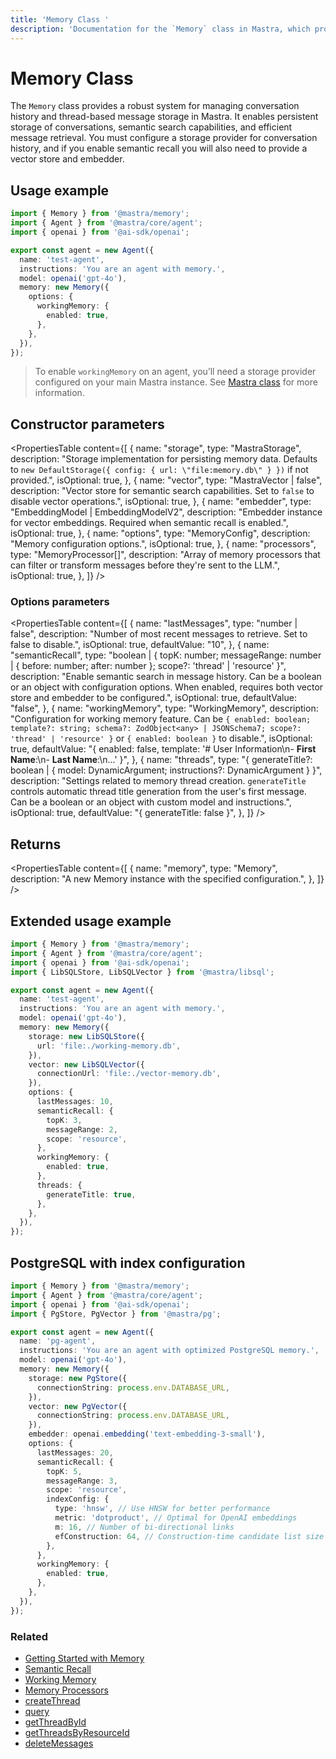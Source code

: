```yaml
---
title: 'Memory Class '
description: 'Documentation for the `Memory` class in Mastra, which provides a robust system for managing conversation history and thread-based message storage.'
---
```


# Memory Class

The `Memory` class provides a robust system for managing conversation history and thread-based message storage in Mastra. It enables persistent storage of conversations, semantic search capabilities, and efficient message retrieval. You must configure a storage provider for conversation history, and if you enable semantic recall you will also need to provide a vector store and embedder.

## Usage example

```typescript filename="src/mastra/agents/test-agent.ts" showLineNumbers copy
import { Memory } from '@mastra/memory';
import { Agent } from '@mastra/core/agent';
import { openai } from '@ai-sdk/openai';

export const agent = new Agent({
  name: 'test-agent',
  instructions: 'You are an agent with memory.',
  model: openai('gpt-4o'),
  memory: new Memory({
    options: {
      workingMemory: {
        enabled: true,
      },
    },
  }),
});
```

> To enable `workingMemory` on an agent, you’ll need a storage provider configured on your main Mastra instance. See [Mastra class](../core/mastra-class) for more information.

## Constructor parameters

<PropertiesTable
content={[
{
name: "storage",
type: "MastraStorage",
description: "Storage implementation for persisting memory data. Defaults to `new DefaultStorage({ config: { url: \"file:memory.db\" } })` if not provided.",
isOptional: true,
},
{
name: "vector",
type: "MastraVector | false",
description: "Vector store for semantic search capabilities. Set to `false` to disable vector operations.",
isOptional: true,
},
{
name: "embedder",
type: "EmbeddingModel<string> | EmbeddingModelV2<string>",
description: "Embedder instance for vector embeddings. Required when semantic recall is enabled.",
isOptional: true,
},
{
name: "options",
type: "MemoryConfig",
description: "Memory configuration options.",
isOptional: true,
},
{
name: "processors",
type: "MemoryProcessor[]",
description: "Array of memory processors that can filter or transform messages before they're sent to the LLM.",
isOptional: true,
},
]}
/>

### Options parameters

<PropertiesTable
content={[
{
name: "lastMessages",
type: "number | false",
description: "Number of most recent messages to retrieve. Set to false to disable.",
isOptional: true,
defaultValue: "10",
},
{
name: "semanticRecall",
type: "boolean | { topK: number; messageRange: number | { before: number; after: number }; scope?: 'thread' | 'resource' }",
description: "Enable semantic search in message history. Can be a boolean or an object with configuration options. When enabled, requires both vector store and embedder to be configured.",
isOptional: true,
defaultValue: "false",
},
{
name: "workingMemory",
type: "WorkingMemory",
description: "Configuration for working memory feature. Can be `{ enabled: boolean; template?: string; schema?: ZodObject<any> | JSONSchema7; scope?: 'thread' | 'resource' }` or `{ enabled: boolean }` to disable.",
isOptional: true,
defaultValue: "{ enabled: false, template: '# User Information\\n- **First Name**:\\n- **Last Name**:\\n...' }",
},
{
name: "threads",
type: "{ generateTitle?: boolean | { model: DynamicArgument<MastraLanguageModel>; instructions?: DynamicArgument<string> } }",
description: "Settings related to memory thread creation. `generateTitle` controls automatic thread title generation from the user's first message. Can be a boolean or an object with custom model and instructions.",
isOptional: true,
defaultValue: "{ generateTitle: false }",
},
]}
/>

## Returns

<PropertiesTable
content={[
{
name: "memory",
type: "Memory",
description: "A new Memory instance with the specified configuration.",
},
]}
/>

## Extended usage example

```typescript filename="src/mastra/agents/test-agent.ts" showLineNumbers copy
import { Memory } from '@mastra/memory';
import { Agent } from '@mastra/core/agent';
import { openai } from '@ai-sdk/openai';
import { LibSQLStore, LibSQLVector } from '@mastra/libsql';

export const agent = new Agent({
  name: 'test-agent',
  instructions: 'You are an agent with memory.',
  model: openai('gpt-4o'),
  memory: new Memory({
    storage: new LibSQLStore({
      url: 'file:./working-memory.db',
    }),
    vector: new LibSQLVector({
      connectionUrl: 'file:./vector-memory.db',
    }),
    options: {
      lastMessages: 10,
      semanticRecall: {
        topK: 3,
        messageRange: 2,
        scope: 'resource',
      },
      workingMemory: {
        enabled: true,
      },
      threads: {
        generateTitle: true,
      },
    },
  }),
});
```

## PostgreSQL with index configuration

```typescript filename="src/mastra/agents/pg-agent.ts" showLineNumbers copy
import { Memory } from '@mastra/memory';
import { Agent } from '@mastra/core/agent';
import { openai } from '@ai-sdk/openai';
import { PgStore, PgVector } from '@mastra/pg';

export const agent = new Agent({
  name: 'pg-agent',
  instructions: 'You are an agent with optimized PostgreSQL memory.',
  model: openai('gpt-4o'),
  memory: new Memory({
    storage: new PgStore({
      connectionString: process.env.DATABASE_URL,
    }),
    vector: new PgVector({
      connectionString: process.env.DATABASE_URL,
    }),
    embedder: openai.embedding('text-embedding-3-small'),
    options: {
      lastMessages: 20,
      semanticRecall: {
        topK: 5,
        messageRange: 3,
        scope: 'resource',
        indexConfig: {
          type: 'hnsw', // Use HNSW for better performance
          metric: 'dotproduct', // Optimal for OpenAI embeddings
          m: 16, // Number of bi-directional links
          efConstruction: 64, // Construction-time candidate list size
        },
      },
      workingMemory: {
        enabled: true,
      },
    },
  }),
});
```

### Related

- [Getting Started with Memory](/docs/memory/overview)
- [Semantic Recall](/docs/memory/semantic-recall)
- [Working Memory](/docs/memory/working-memory)
- [Memory Processors](/docs/memory/memory-processors)
- [createThread](/reference/memory/createThread)
- [query](/reference/memory/query)
- [getThreadById](/reference/memory/getThreadById)
- [getThreadsByResourceId](/reference/memory/getThreadsByResourceId)
- [deleteMessages](/reference/memory/deleteMessages)
